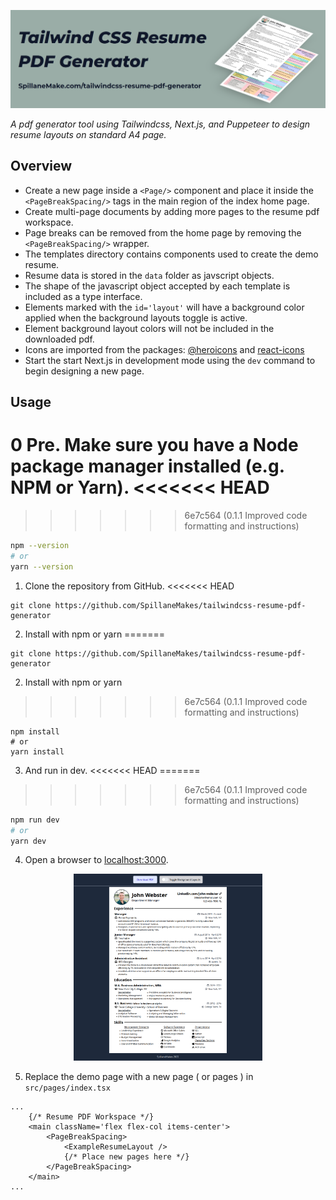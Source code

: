 ![Tailwind CSS Resume PDF Generator Banner](public/tailwindcss-resume-pdf-generator-banner.png)

_A pdf generator tool using Tailwindcss, Next.js, and Puppeteer to design resume layouts on standard A4 page._

## Overview

- Create a new page inside a `<Page/>` component and place it inside the `<PageBreakSpacing/>` tags in the main region of the index home page.
- Create multi-page documents by adding more pages to the resume pdf workspace.
- Page breaks can be removed from the home page by removing the `<PageBreakSpacing/>` wrapper.
- The templates directory contains components used to create the demo resume.
- Resume data is stored in the `data` folder as javscript objects.
- The shape of the javascript object accepted by each template is included as a type interface.
- Elements marked with the `id='layout'` will have a background color applied when the background layouts toggle is active.
- Element background layout colors will not be included in the downloaded pdf.
- Icons are imported from the packages: [@heroicons](https://heroicons.com/) and [react-icons](https://react-icons.github.io/react-icons/)
- Start the start Next.js in development mode using the `dev` command to begin designing a new page.

## Usage

0 Pre. Make sure you have a Node package manager installed (e.g. NPM or Yarn).
<<<<<<< HEAD
=======

>>>>>>> 6e7c564 (0.1.1 Improved code formatting and instructions)
```Bash
npm --version
# or
yarn --version
```

1. Clone the repository from GitHub.
<<<<<<< HEAD
```
git clone https://github.com/SpillaneMakes/tailwindcss-resume-pdf-generator
```

2. Install with npm or yarn
=======

```
git clone https://github.com/SpillaneMakes/tailwindcss-resume-pdf-generator
```

2. Install with npm or yarn

>>>>>>> 6e7c564 (0.1.1 Improved code formatting and instructions)
```
npm install
# or
yarn install
```

3. And run in dev.
<<<<<<< HEAD
=======

>>>>>>> 6e7c564 (0.1.1 Improved code formatting and instructions)
```Bash
npm run dev
# or
yarn dev
```

4. Open a browser to [localhost:3000](localhost:3000).
<p align="center">
  <img style="width: 60%; min-width: 300px;" src="public/home-page.png">
</p>

5. Replace the demo page with a new page ( or pages ) in `src/pages/index.tsx`

```tsx
...
	{/* Resume PDF Workspace */}
	<main className='flex flex-col items-center'>
		<PageBreakSpacing>
			<ExampleResumeLayout />
			{/* Place new pages here */}
		</PageBreakSpacing>
	</main>
...
```
